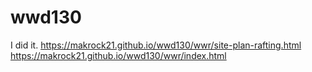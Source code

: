 # wwd130 

I did it.
 https://makrock21.github.io/wwd130/wwr/site-plan-rafting.html
 https://makrock21.github.io/wwd130/wwr/index.html
